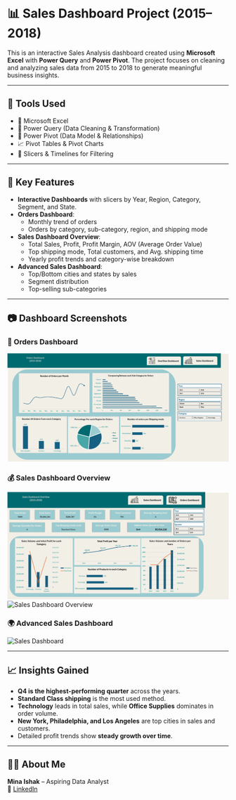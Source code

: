 # 📊 Sales Dashboard Project (2015–2018)

This is an interactive Sales Analysis dashboard created using **Microsoft Excel** with **Power Query** and **Power Pivot**. The project focuses on cleaning and analyzing sales data from 2015 to 2018 to generate meaningful business insights.

---

## 🚀 Tools Used

- 📌 Microsoft Excel
- 🔄 Power Query (Data Cleaning & Transformation)
- 🔗 Power Pivot (Data Model & Relationships)
- 📈 Pivot Tables & Pivot Charts
- 🎯 Slicers & Timelines for Filtering

---

## 📌 Key Features

- **Interactive Dashboards** with slicers by Year, Region, Category, Segment, and State.
- **Orders Dashboard**:  
  - Monthly trend of orders  
  - Orders by category, sub-category, region, and shipping mode  
- **Sales Dashboard Overview**:  
  - Total Sales, Profit, Profit Margin, AOV (Average Order Value)  
  - Top shipping mode, Total customers, and Avg. shipping time  
  - Yearly profit trends and category-wise breakdown  
- **Advanced Sales Dashboard**:  
  - Top/Bottom cities and states by sales  
  - Segment distribution  
  - Top-selling sub-categories

---

## 📷 Dashboard Screenshots

### 🧾 Orders Dashboard
![image alt](https://github.com/Minaashak/Sales/blob/main/Orders.png?raw=true)

### 💰 Sales Dashboard Overview
![image alt](https://github.com/Minaashak/Sales/blob/main/OverView.png?raw=true)
![Sales Dashboard Overview](images/OverView.png)

### 🌍 Advanced Sales Dashboard
![Sales Dashboard](images/Sales.png)

---


## 📈 Insights Gained

- **Q4 is the highest-performing quarter** across the years.
- **Standard Class shipping** is the most used method.
- **Technology** leads in total sales, while **Office Supplies** dominates in order volume.
- **New York, Philadelphia, and Los Angeles** are top cities in sales and customers.
- Detailed profit trends show **steady growth over time**.

---

## 👨‍💻 About Me

**Mina Ishak** – Aspiring Data Analyst  
🔗 [LinkedIn](https://www.linkedin.com/in/mina-ishak-8591a6219)  

